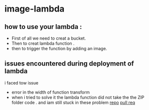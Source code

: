# image-lambda

## how to use your lambda :
- First of all we need to creat a bucket.
- Then to creat lambda function .
- then to trigger the function by adding an image.


## issues encountered during deployment of lambda

i faced tow issue 
- error in the width of function transform
- when i tried to solve it the lambda function did not take the the ZIP folder code .
and iam still stuck in these problem
[repo](https://github.com/abu-al3ees/image-lambda)
[pull req](https://github.com/abu-al3ees/image-lambda/pull/1)